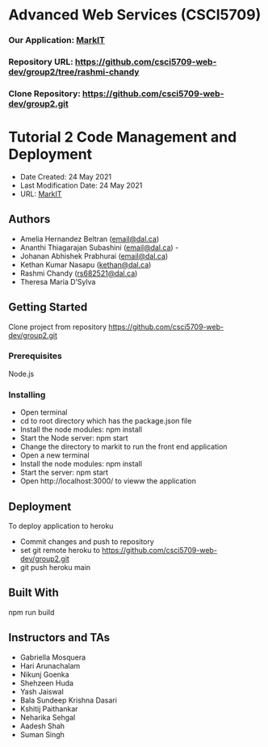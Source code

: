 # Advanced Web Services (CSCI5709)

### Our Application: [MarkIT](https://dal-markit.herokuapp.com/)
### Repository URL: https://github.com/csci5709-web-dev/group2/tree/rashmi-chandy
### Clone Repository: https://github.com/csci5709-web-dev/group2.git


# Tutorial 2 Code Management and Deployment

* Date Created: 24 May 2021
* Last Modification Date: 24 May 2021
* URL: [MarkIT](https://dal-markit.herokuapp.com/) 

## Authors

* Amelia Hernandez Beltran (email@dal.ca) 
* Ananthi Thiagarajan Subashini (email@dal.ca) - 
* Johanan Abhishek Prabhurai (email@dal.ca) 
* Kethan Kumar Nasapu (kethan@dal.ca) 
* Rashmi Chandy (rs682521@dal.ca) 
* Theresa Maria D’Sylva


## Getting Started

Clone project from repository https://github.com/csci5709-web-dev/group2.git

### Prerequisites

Node.js

### Installing

* Open terminal 
* cd to root directory which has the package.json file
* Install the node modules: npm install
* Start the Node server: npm start 
* Change the directory to markit to run the front end application
* Open a new terminal 
* Install the node modules: npm install
* Start the server: npm start 
* Open http://localhost:3000/ to vieww the application

## Deployment

To deploy application to heroku 
* Commit changes and push to repository 
* set git remote heroku to https://github.com/csci5709-web-dev/group2.git
* git push heroku main

## Built With

npm run build

## Instructors and TAs

* Gabriella Mosquera
* Hari Arunachalam
* Nikunj Goenka
* Shehzeen Huda
* Yash Jaiswal
* Bala Sundeep Krishna Dasari
* Kshitij Paithankar
* Neharika Sehgal
* Aadesh Shah
* Suman Singh